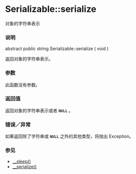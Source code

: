 Serializable::serialize
=======================

对象的字符串表示

### 说明

<span class="modifier">abstract</span> <span
class="modifier">public</span> <span class="type">string</span> <span
class="methodname">Serializable::serialize</span> ( <span
class="methodparam">void</span> )

返回对象的字符串表示。

### 参数

此函数没有参数。

### 返回值

返回对象的字符串表示或者 **`NULL`** 。

### 错误／异常

如果返回除了字符串或 **`NULL`** 之外的其他类型，将抛出 <span
class="classname">Exception</span>。

### 参见

-   <a href="/language/oop5/magic.html#object.sleep" class="link">__sleep()</a>
-   <a href="/language/oop5/magic.html#object.serialize" class="link">__serialize()</a>
